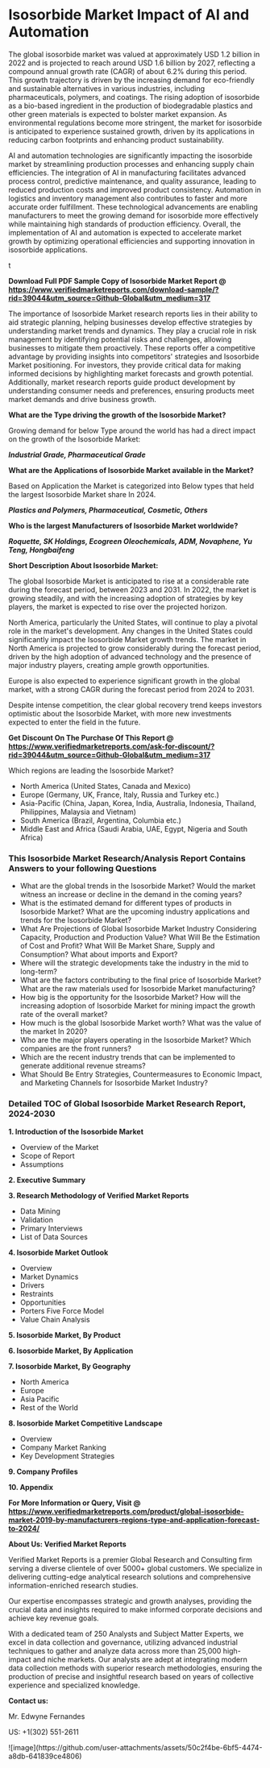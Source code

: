 <h1>Isosorbide Market Impact of AI and Automation</h1><p>The global isosorbide market was valued at approximately USD 1.2 billion in 2022 and is projected to reach around USD 1.6 billion by 2027, reflecting a compound annual growth rate (CAGR) of about 6.2% during this period. This growth trajectory is driven by the increasing demand for eco-friendly and sustainable alternatives in various industries, including pharmaceuticals, polymers, and coatings. The rising adoption of isosorbide as a bio-based ingredient in the production of biodegradable plastics and other green materials is expected to bolster market expansion. As environmental regulations become more stringent, the market for isosorbide is anticipated to experience sustained growth, driven by its applications in reducing carbon footprints and enhancing product sustainability.</p><p>AI and automation technologies are significantly impacting the isosorbide market by streamlining production processes and enhancing supply chain efficiencies. The integration of AI in manufacturing facilitates advanced process control, predictive maintenance, and quality assurance, leading to reduced production costs and improved product consistency. Automation in logistics and inventory management also contributes to faster and more accurate order fulfillment. These technological advancements are enabling manufacturers to meet the growing demand for isosorbide more effectively while maintaining high standards of production efficiency. Overall, the implementation of AI and automation is expected to accelerate market growth by optimizing operational efficiencies and supporting innovation in isosorbide applications.</p>t</p><p id="" class=""><strong>Download Full PDF Sample Copy of Isosorbide Market Report @ <a href="https://www.verifiedmarketreports.com/download-sample/?rid=39044&utm_source=Github-Global&utm_medium=317" target="_blank">https://www.verifiedmarketreports.com/download-sample/?rid=39044&utm_source=Github-Global&utm_medium=317</a></strong></p><p>The importance of&nbsp;Isosorbide Market research reports lies in their ability to aid strategic planning, helping businesses develop effective strategies by understanding market trends and dynamics. They play a crucial role in risk management by identifying potential risks and challenges, allowing businesses to mitigate them proactively. These reports offer a competitive advantage by providing insights into competitors' strategies and Isosorbide Market positioning. For investors, they provide critical data for making informed decisions by highlighting market forecasts and growth potential. Additionally, market research reports guide product development by understanding consumer needs and preferences, ensuring products meet market demands and drive business growth.</p><p><strong>What are the&nbsp;Type driving the growth of the Isosorbide Market?</strong></p><p id="" class="">Growing demand for below Type around the world has had a direct impact on the growth of the Isosorbide Market:</p><em><strong>Industrial Grade, Pharmaceutical Grade</strong></em></p><strong>What are the&nbsp;Applications&nbsp;of Isosorbide Market available in the Market?</strong></p><p id="" class="">Based on Application the Market is categorized into Below types that held the largest Isosorbide Market share In 2024.</p><em><strong>Plastics and Polymers, Pharmaceutical, Cosmetic, Others</strong></em></p><strong>Who is the largest Manufacturers of Isosorbide Market worldwide?</strong></p><p><em><strong>Roquette, SK Holdings, Ecogreen Oleochemicals, ADM, Novaphene, Yu Teng, Hongbaifeng</strong></em></p><p id="" class=""><strong>Short Description About Isosorbide Market:</strong></p><p>The global Isosorbide Market is anticipated to rise at a considerable rate during the forecast period, between 2023 and 2031. In 2022, the market is growing steadily, and with the increasing adoption of strategies by key players, the market is expected to rise over the projected horizon.</p><p>North America, particularly the United States, will continue to play a pivotal role in the market's development. Any changes in the United States could significantly impact the Isosorbide Market growth trends. The market in North America is projected to grow considerably during the forecast period, driven by the high adoption of advanced technology and the presence of major industry players, creating ample growth opportunities.</p><p>Europe is also expected to experience significant growth in the global market, with a strong CAGR during the forecast period from 2024 to 2031.</p><p>Despite intense competition, the clear global recovery trend keeps investors optimistic about the Isosorbide Market, with more new investments expected to enter the field in the future.</p><p id="" class=""><strong>Get Discount On The Purchase Of This Report @ <a href="https://www.verifiedmarketreports.com/ask-for-discount/?rid=39044&utm_source=Github-Global&utm_medium=317" target="_blank">https://www.verifiedmarketreports.com/ask-for-discount/?rid=39044&utm_source=Github-Global&utm_medium=317</a></strong></p>Which regions are leading the Isosorbide Market?</p><ul><li>North America (United States, Canada and Mexico)</li><li>Europe (Germany, UK, France, Italy, Russia and Turkey etc.)</li><li>Asia-Pacific (China, Japan, Korea, India, Australia, Indonesia, Thailand, Philippines, Malaysia and Vietnam)</li><li>South America (Brazil, Argentina, Columbia etc.)</li><li>Middle East and Africa (Saudi Arabia, UAE, Egypt, Nigeria and South Africa)</li></ul><h3 id="" class="">This Isosorbide Market Research/Analysis Report Contains Answers to your following Questions</h3><ul><li>What are the global trends in the Isosorbide Market? Would the market witness an increase or decline in the demand in the coming years?</li><li>What is the estimated demand for different types of products in Isosorbide Market? What are the upcoming industry applications and trends for the Isosorbide Market?</li><li>What Are Projections of Global Isosorbide Market Industry Considering Capacity, Production and Production Value? What Will Be the Estimation of Cost and Profit? What Will Be Market Share, Supply and Consumption? What about imports and Export?</li><li>Where will the strategic developments take the industry in the mid to long-term?</li><li>What are the factors contributing to the final price of Isosorbide Market? What are the raw materials used for Isosorbide Market manufacturing?</li><li>How big is the opportunity for the Isosorbide Market? How will the increasing adoption of Isosorbide Market for mining impact the growth rate of the overall market?</li><li>How much is the global Isosorbide Market worth? What was the value of the market In 2020?</li><li>Who are the major players operating in the Isosorbide Market? Which companies are the front runners?</li><li>Which are the recent industry trends that can be implemented to generate additional revenue streams?</li><li>What Should Be Entry Strategies, Countermeasures to Economic Impact, and Marketing Channels for Isosorbide Market Industry?</li></ul><h3 id="" class="">Detailed TOC of Global Isosorbide Market Research Report, 2024-2030</h3><p id="" class=""><strong>1. Introduction of the Isosorbide Market</strong></p><ul><li>Overview of the Market</li><li>Scope of Report</li><li>Assumptions</li></ul><p id="" class=""><strong>2. Executive Summary</strong></p><p id="" class=""><strong>3. Research Methodology of Verified Market Reports</strong></p><ul><li>Data Mining</li><li>Validation</li><li>Primary Interviews</li><li>List of Data Sources</li></ul><p id="" class=""><strong>4. Isosorbide Market Outlook</strong></p><ul><li>Overview</li><li>Market Dynamics</li><li>Drivers</li><li>Restraints</li><li>Opportunities</li><li>Porters Five Force Model</li><li>Value Chain Analysis</li></ul><p id="" class=""><strong>5. Isosorbide Market, By Product</strong></p><p id="" class=""><strong>6. Isosorbide Market, By Application</strong></p><p id="" class=""><strong>7. Isosorbide Market, By Geography</strong></p><ul><li>North America</li><li>Europe</li><li>Asia Pacific</li><li>Rest of the World</li></ul><p id="" class=""><strong>8. Isosorbide Market Competitive Landscape</strong></p><ul><li>Overview</li><li>Company Market Ranking</li><li>Key Development Strategies</li></ul><p id="" class=""><strong>9. Company Profiles</strong></p><p id="" class=""><strong>10. Appendix</strong></p><p id="" class=""><strong>For More Information or Query, Visit @ <a href="https://www.verifiedmarketreports.com/product/global-isosorbide-market-2019-by-manufacturers-regions-type-and-application-forecast-to-2024/" target="_blank">https://www.verifiedmarketreports.com/product/global-isosorbide-market-2019-by-manufacturers-regions-type-and-application-forecast-to-2024/</a></strong></p><p id="" class=""><strong>About Us: Verified Market Reports</strong></p><p id="" class="">Verified Market Reports is a premier Global Research and Consulting firm serving a diverse clientele of over 5000+ global customers. We specialize in delivering cutting-edge analytical research solutions and comprehensive information-enriched research studies.</p><p id="" class="">Our expertise encompasses strategic and growth analyses, providing the crucial data and insights required to make informed corporate decisions and achieve key revenue goals.</p><p id="" class="">With a dedicated team of 250 Analysts and Subject Matter Experts, we excel in data collection and governance, utilizing advanced industrial techniques to gather and analyze data across more than 25,000 high-impact and niche markets. Our analysts are adept at integrating modern data collection methods with superior research methodologies, ensuring the production of precise and insightful research based on years of collective experience and specialized knowledge.</p><p id="" class=""><strong>Contact us:</strong></p><p id="" class="">Mr. Edwyne Fernandes</p><p id="" class="">US: +1(302) 551-2611</p>
![image](https://github.com/user-attachments/assets/50c2f4be-6bf5-4474-a8db-641839ce4806)
